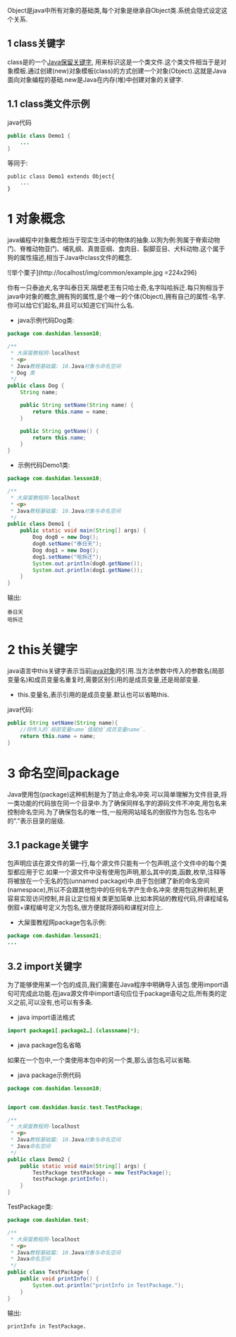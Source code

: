 <div class="jumbotron">
<p>Object是java中所有对象的基础类,每个对象是继承自Object类.系统会隐式设定这个关系.</p>  
</div>


1 class关键字
---

class是的一个[Java保留关键字](http://localhost/article/java/addenda/3.html), 用来标识这是一个类文件.这个类文件相当于是对象模板.通过创建(new)对象模板(class)的方式创建一个对象(Object).这就是Java面向对象编程的基础.new是Java在内存(堆)中创建对象的关键字.

1.1 class类文件示例
---
java代码
```java
public class Demo1 {
	...
}
```
等同于:
```
public class Demo1 extends Object{
	...
}
```


1 对象概念
===

java编程中对象概念相当于现实生活中的物体的抽象.以狗为例:狗属于脊索动物门、脊椎动物亚门、哺乳纲、真兽亚纲、食肉目、裂脚亚目、犬科动物.这个属于狗的属性描述,相当于Java中class文件的概念.

![举个栗子](http://localhost/img/common/example.jpg =224x296)

你有一只泰迪犬,名字叫泰日天.隔壁老王有只哈士奇,名字叫哈拆迁.每只狗相当于java中对象的概念,拥有狗的属性,是个唯一的个体(Object),拥有自己的属性-名字.你可以给它们起名,并且可以知道它们叫什么名.

- java示例代码Dog类:

```java
package com.dashidan.lesson10;

/**
 * 大屎蛋教程网-localhost
 * <p>
 * Java教程基础篇: 10.Java对象与命名空间
 * Dog 类
 */
public class Dog {
    String name;

    public String setName(String name) {
        return this.name = name;
    }

    public String getName() {
        return this.name;
    }
}

```
- 示例代码Demo1类:

```java
package com.dashidan.lesson10;

/**
 * 大屎蛋教程网-localhost
 * <p>
 * Java教程基础篇: 10.Java对象与命名空间
 */
public class Demo1 {
    public static void main(String[] args) {
        Dog dog0 = new Dog();
        dog0.setName("泰日天");
        Dog dog1 = new Dog();
        dog1.setName("哈拆迁");
        System.out.println(dog0.getName());
        System.out.println(dog1.getName());
    }
}

```
输出:
```
泰日天
哈拆迁
```

2 this关键字
===

java语言中this关键字表示当前[java对象](http://localhost/article/java/basic/13.html)的引用.当方法参数中传入的参数名(局部变量名)和成员变量名重复时,需要区别引用的是成员变量,还是局部变量.  

- this.变量名,表示引用的是成员变量.默认也可以省略this.

java代码:
```java
public String setName(String name){
	//将传入的`局部变量name`值赋给`成员变量name`.
	return this.name = name;	
}
```

3 命名空间package
===

Java使用包(package)这种机制是为了防止命名冲突.可以简单理解为文件目录,将一类功能的代码放在同一个目录中.为了确保同样名字的源码文件不冲突,用包名来控制命名空间.为了确保包名的唯一性,一般用网站域名的倒叙作为包名.包名中的"."表示目录的层级. 

3.1 package关键字
---

包声明应该在源文件的第一行,每个源文件只能有一个包声明,这个文件中的每个类型都应用于它.如果一个源文件中没有使用包声明,那么其中的类,函数,枚举,注释等将被放在一个无名的包(unnamed package)中.由于包创建了新的命名空间(namespace),所以不会跟其他包中的任何名字产生命名冲突.使用包这种机制,更容易实现访问控制,并且让定位相关类更加简单.比如本网站的教程代码,将课程域名倒叙+课程编号定义为包名,很方便就将源码和课程对应上.

- 大屎蛋教程网package包名示例:

```java
package com.dashidan.lesson21;
...
```

3.2 import关键字
---

为了能够使用某一个包的成员,我们需要在Java程序中明确导入该包.使用import语句可完成此功能.在java源文件中import语句应位于package语句之后,所有类的定义之前,可以没有,也可以有多条.

- java import语法格式

```java
import package1[.package2…].(classname|*);
```
- java package包名省略

如果在一个包中,一个类使用本包中的另一个类,那么该包名可以省略.


- java package示例代码
```java
package com.dashidan.lesson10;


import com.dashidan.basic.test.TestPackage;

/**
 * 大屎蛋教程网-localhost
 * <p>
 * Java教程基础篇: 10.Java对象与命名空间
 * Java命名空间
 */
public class Demo2 {
    public static void main(String[] args) {
        TestPackage testPackage = new TestPackage();
        testPackage.printInfo();
    }
}

```
TestPackage类:

```java
package com.dashidan.test;

/**
 * 大屎蛋教程网-localhost
 * <p>
 * Java教程基础篇: 10.Java对象与命名空间
 * Java命名空间
 */
public class TestPackage {
    public void printInfo() {
        System.out.println("printInfo in TestPackage.");
    }
}

```

输出:
```
printInfo in TestPackage.
```
